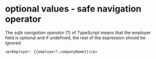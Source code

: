 optional values - safe navigation operator
========================

The *safe navigation operator* (?) of TypeScript means that the employer field is optional and if undefined, the rest of the expression should be ignored.

`<p>Employer: {{employer?.companyName}}</p>`